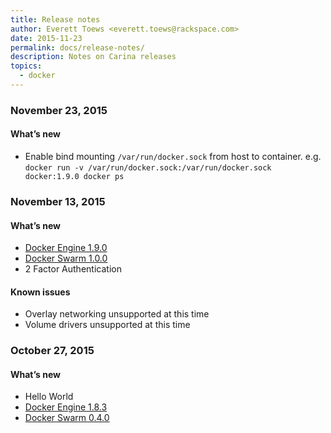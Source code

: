 ```yaml
---
title: Release notes
author: Everett Toews <everett.toews@rackspace.com>
date: 2015-11-23
permalink: docs/release-notes/
description: Notes on Carina releases
topics:
  - docker
---
```


### November 23, 2015

#### What’s new

* Enable bind mounting `/var/run/docker.sock` from host to container. e.g. `docker run -v /var/run/docker.sock:/var/run/docker.sock docker:1.9.0 docker ps`

### November 13, 2015

#### What’s new

* [Docker Engine 1.9.0](https://github.com/docker/docker/releases/tag/v1.9.0)
* [Docker Swarm 1.0.0](https://github.com/docker/swarm/releases/tag/v1.0.0)
* 2 Factor Authentication

#### Known issues

* Overlay networking unsupported at this time
* Volume drivers unsupported at this time

### October 27, 2015

#### What’s new

* Hello World
* [Docker Engine 1.8.3](https://github.com/docker/docker/releases/tag/v1.8.3)
* [Docker Swarm 0.4.0](https://github.com/docker/swarm/releases/tag/v0.4.0)

